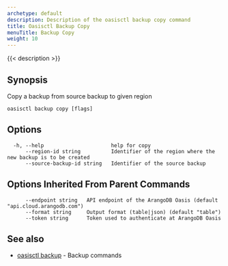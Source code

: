 ```yaml
---
archetype: default
description: Description of the oasisctl backup copy command
title: Oasisctl Backup Copy
menuTitle: Backup Copy
weight: 10
---
```

{{< description >}}
## Synopsis
Copy a backup from source backup to given region

```
oasisctl backup copy [flags]
```

## Options
```
  -h, --help                      help for copy
      --region-id string          Identifier of the region where the new backup is to be created
      --source-backup-id string   Identifier of the source backup
```

## Options Inherited From Parent Commands
```
      --endpoint string   API endpoint of the ArangoDB Oasis (default "api.cloud.arangodb.com")
      --format string     Output format (table|json) (default "table")
      --token string      Token used to authenticate at ArangoDB Oasis
```

## See also
* [oasisctl backup](_index.md)	 - Backup commands

